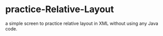 # practice-Relative-Layout
a simple screen to practice relative layout in XML without using any Java code.
